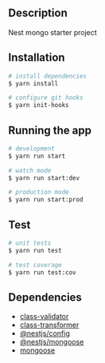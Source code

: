 ## Description

Nest mongo starter project

## Installation

```bash
# install dependencies
$ yarn install
```

```bash
# configure git hooks
$ yarn init-hooks
```

## Running the app

```bash
# development
$ yarn run start
```

```bash
# watch mode
$ yarn run start:dev
```

```bash
# production mode
$ yarn run start:prod
```

## Test

```bash
# unit tests
$ yarn run test
```

```bash
# test coverage
$ yarn run test:cov
```

## Dependencies

- [class-validator](https://docs.nestjs.com/techniques/validation)
- [class-transformer](https://docs.nestjs.com/techniques/validation)
- [@nestjs/config](https://docs.nestjs.com/techniques/configuration)
- [@nestjs/mongoose](https://docs.nestjs.com/techniques/mongodb)
- [mongoose](https://docs.nestjs.com/techniques/mongodb)